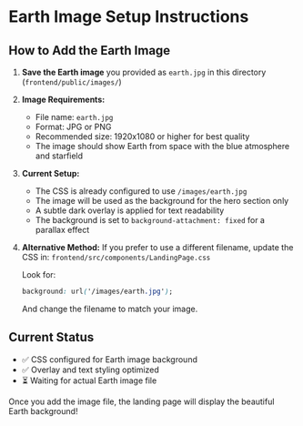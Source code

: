 # Earth Image Setup Instructions

## How to Add the Earth Image

1. **Save the Earth image** you provided as `earth.jpg` in this directory (`frontend/public/images/`)

2. **Image Requirements:**
   - File name: `earth.jpg`
   - Format: JPG or PNG
   - Recommended size: 1920x1080 or higher for best quality
   - The image should show Earth from space with the blue atmosphere and starfield

3. **Current Setup:**
   - The CSS is already configured to use `/images/earth.jpg`
   - The image will be used as the background for the hero section only
   - A subtle dark overlay is applied for text readability
   - The background is set to `background-attachment: fixed` for a parallax effect

4. **Alternative Method:**
   If you prefer to use a different filename, update the CSS in:
   `frontend/src/components/LandingPage.css` 
   
   Look for:
   ```css
   background: url('/images/earth.jpg');
   ```
   
   And change the filename to match your image.

## Current Status
- ✅ CSS configured for Earth image background
- ✅ Overlay and text styling optimized
- ⏳ Waiting for actual Earth image file

Once you add the image file, the landing page will display the beautiful Earth background!